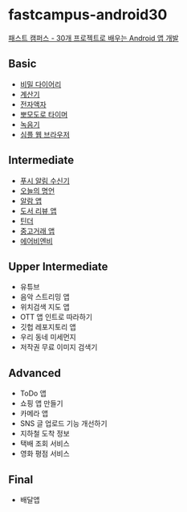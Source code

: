 # fastcampus-android30

[패스트 캠퍼스 - 30개 프로젝트로 배우는 Android 앱 개발](https://fastcampus.co.kr/dev_online_androidappfinal)

## Basic
- [비밀 다이어리](https://github.com/shshksh/fastcampus-android30/tree/master/basic/SecretDiary)
- [계산기](https://github.com/shshksh/fastcampus-android30/tree/master/basic/Calculator)
- [전자액자](https://github.com/shshksh/fastcampus-android30/tree/master/basic/ElectronicFrame)
- [뽀모도로 타이머](https://github.com/shshksh/fastcampus-android30/tree/master/basic/PomodoroTimer)
- [녹음기](https://github.com/shshksh/fastcampus-android30/tree/master/basic/recorder)
- [심플 웹 브라우저](https://github.com/shshksh/fastcampus-android30/tree/master/basic/SimpleWebBrowser)

## Intermediate
- [푸시 알림 수신기](https://github.com/shshksh/fastcampus-android30/tree/master/intermediate/PushNotificationReceiver)
- [오늘의 명언](https://github.com/shshksh/fastcampus-android30/tree/master/intermediate/ThoughtOfTheDay)
- [알람 앱](https://github.com/shshksh/fastcampus-android30/tree/master/intermediate/AlarmApp)
- [도서 리뷰 앱](https://github.com/shshksh/fastcampus-android30/tree/master/intermediate/BookReview)
- [틴더](https://github.com/shshksh/fastcampus-android30/tree/master/intermediate/Tinder)
- [중고거래 앱](https://github.com/shshksh/fastcampus-android30/tree/master/intermediate/chapter6)
- [에어비엔비](https://github.com/shshksh/fastcampus-android30/tree/master/intermediate/chapter07airbnb)

## Upper Intermediate
- 유튜브
- 음악 스트리밍 앱
- 위치검색 지도 앱
- OTT 앱 인트로 따라하기
- 깃헙 레포지토리 앱
- 우리 동네 미세먼지
- 저작권 무료 이미지 검색기

## Advanced
- ToDo 앱
- 쇼핑 앱 만들기
- 카메라 앱
- SNS 글 업로드 기능 개선하기
- 지하철 도착 정보
- 택배 조회 서비스
- 영화 평점 서비스

## Final
- 배달앱
